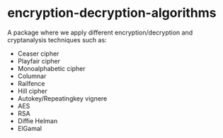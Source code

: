 # encryption-decryption-algorithms

A package where we apply different encryption/decryption and cryptanalysis techniques such as: 
* Ceaser cipher
* Playfair cipher
* Monoalphabetic cipher
* Columnar
* Railfence
* Hill cipher
* Autokey/Repeatingkey vignere
* AES
* RSA
* Diffie Helman
* ElGamal
